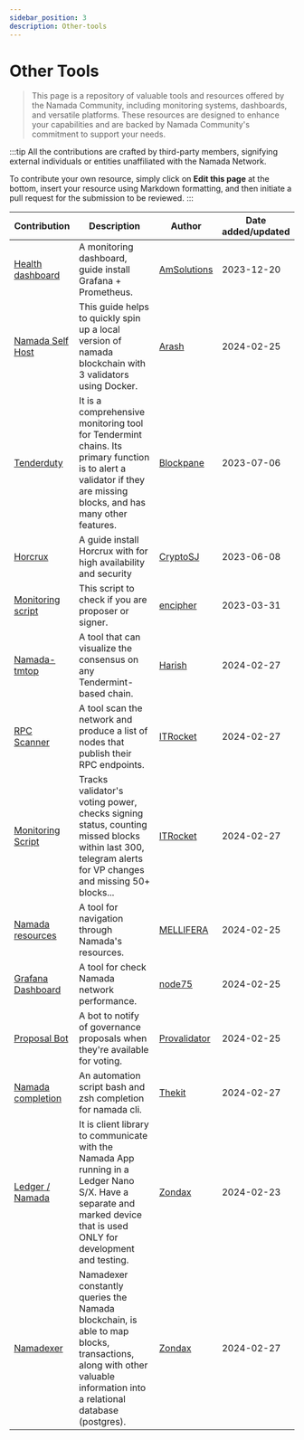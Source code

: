 ```yaml
---
sidebar_position: 3
description: Other-tools
---
```


# Other Tools

> This page is a repository of valuable tools and resources offered by the Namada Community, including monitoring systems, dashboards, and versatile platforms. These resources are designed to enhance your capabilities and are backed by Namada Community's commitment to support your needs.

:::tip
All the contributions are crafted by third-party members, signifying external individuals or entities unaffiliated with the Namada Network.

To contribute your own resource, simply click on **Edit this page** at the bottom, insert your resource using Markdown formatting, and then initiate a pull request for the submission to be reviewed.
:::

| Contribution | Description | Author | Date added/updated |
| --- | --- | --- | --- |
| [Health dashboard](https://github.com/AlexToTheMoon/AM-Solutions/tree/main/files/grafana/readme) | A monitoring dashboard, guide install Grafana + Prometheus. | [AmSolutions](https://github.com/AlexToTheMoon) | 2023-12-20 |
| [Namada Self Host](https://github.com/0x4r45h/namada-selfhost) | This guide helps to quickly spin up a local version of namada blockchain with 3 validators using Docker. | [Arash](https://github.com/0x4r45h) | 2024-02-25 |
| [Tenderduty](https://github.com/blockpane/tenderduty) | It is a comprehensive monitoring tool for Tendermint chains. Its primary function is to alert a validator if they are missing blocks, and has many other features. | [Blockpane](https://github.com/blockpane) | 2023-07-06 |
| [Horcrux](https://www.cryptosj.net/namadaservice.html) | A guide install Horcrux with for high availability and security | [CryptoSJ](https://cryptosj.net/) | 2023-06-08 |
| [Monitoring script](https://github.com/encipher88/namada) | This script to check if you are proposer or signer. | [encipher](https://github.com/encipher88) | 2023-03-31 |
| [Namada-tmtop](https://github.com/harish551/namada-tmtop) |  A tool that can visualize the consensus on any Tendermint-based chain. | [Harish](https://github.com/harish551) | 2024-02-27 |
| [RPC Scanner](https://itrocket.net/services/testnet/namada/public-rpc) | A tool scan the network and produce a list of nodes that publish their RPC endpoints. | [ITRocket](https://github.com/itrocket-am) | 2024-02-27 |
| [Monitoring Script](https://itrocket.net/services/testnet/namada/monitoring/) | Tracks validator's voting power, checks signing status, counting missed blocks within last 300, telegram alerts for VP changes and missing 50+ blocks... | [ITRocket](https://github.com/itrocket-am) | 2024-02-27 |
| [Namada resources](https://github.com/MELLIFERA-Labs/namada-awesome?tab=readme-ov-file) | A tool for navigation through Namada's resources. | [MELLIFERA](https://github.com/MELLIFERA-Labs) | 2024-02-25 |
| [Grafana Dashboard](https://node75.org/mon/d/namada-testnet/namada-testnet-dashboard?orgId=1&refresh=15m) | A tool for check Namada network performance. | [node75](https://github.com/the-node75) | 2024-02-25 |
| [Proposal Bot](https://github.com/Zenon-provalidator/namada_proposal_bot) | A bot to notify of governance proposals when they're available for voting. | [Provalidator](https://github.com/Zenon-provalidator) | 2024-02-25 |
| [Namada completion](https://github.com/thibault-ketterer/namada-completion) | An automation script bash and zsh completion for namada cli. | [Thekit](https://github.com/thibault-ketterer) | 2024-02-27 |
| [Ledger / Namada](https://github.com/zondax/ledger-namada) | It is client library to communicate with the Namada App running in a Ledger Nano S/X. Have a separate and marked device that is used ONLY for development and testing. | [Zondax](https://github.com/Zondax) | 2024-02-23 |
| [Namadexer](https://github.com/Zondax/namadexer) | Namadexer constantly queries the Namada blockchain, is able to map blocks, transactions, along with other valuable information into a relational database (postgres). | [Zondax](https://github.com/Zondax) | 2024-02-27 |








